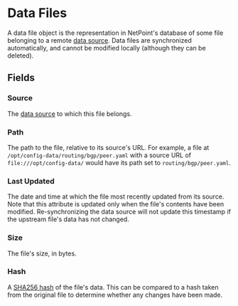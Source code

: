 # Data Files

A data file object is the representation in NetPoint's database of some file belonging to a remote [data source](./datasource.md). Data files are synchronized automatically, and cannot be modified locally (although they can be deleted).

## Fields

### Source

The [data source](./datasource.md) to which this file belongs.

### Path

The path to the file, relative to its source's URL. For example, a file at `/opt/config-data/routing/bgp/peer.yaml` with a source URL of `file:///opt/config-data/` would have its path set to `routing/bgp/peer.yaml`.

### Last Updated

The date and time at which the file most recently updated from its source. Note that this attribute is updated only when the file's contents have been modified. Re-synchronizing the data source will not update this timestamp if the upstream file's data has not changed.

### Size

The file's size, in bytes.

### Hash

A [SHA256 hash](https://en.wikipedia.org/wiki/SHA-2) of the file's data. This can be compared to a hash taken from the original file to determine whether any changes have been made.
